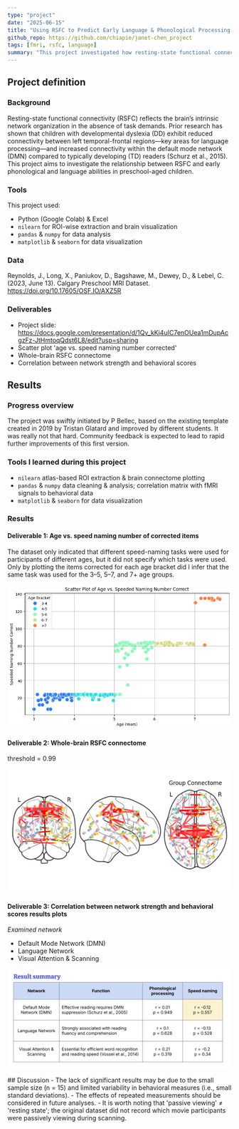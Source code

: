 ```yaml
---
type: "project"
date: "2025-06-15"
title: "Using RSFC to Predict Early Language & Phonological Processing Abilities"
github_repo: https://github.com/chiapie/janet-chen_project
tags: [fmri, rsfc, language]
summary: "This project investigated how resting-state functional connectivity (RSFC) in fMRI data from preschool children relates to early speed naming and phonological processing abilities. Using the Destrieux (2009) atlas, extracting ROI-wise brain signals and computing within-network connectivity strength across multiple brain networks (e.g., DMN, language network). Correlation analyses then revealed trends between network resting-state and behavioral scores."
---
```

<!-- This is an html comment and this won't appear in the rendered page. You are now editing the "content" area, the core of your description. Everything that you can do in markdown is allowed below. We added a couple of comments to guide your through documenting your progress. -->

## Project definition

### Background

Resting-state functional connectivity (RSFC) reflects the brain’s intrinsic network organization in the absence of task demands. Prior research has shown that children with developmental dyslexia (DD) exhibit reduced connectivity between left temporal-frontal regions—key areas for language processing—and increased connectivity within the default mode network (DMN) compared to typically developing (TD) readers (Schurz et al., 2015). This project aims to investigate the relationship between RSFC and early phonological and language abilities in preschool-aged children.


### Tools

This project used:
 * Python (Google Colab) & Excel
 * `nilearn` for ROI-wise extraction and brain visualization 
 * `pandas` & `numpy` for data analysis
 * `matplotlib` & `seaborn` for data visualization

### Data

Reynolds, J., Long, X., Paniukov, D., Bagshawe, M., Dewey, D., & Lebel, C. (2023, June 13). Calgary Preschool MRI Dataset. https://doi.org/10.17605/OSF.IO/AXZ5R

### Deliverables

- Project slide: https://docs.google.com/presentation/d/1Qv_kKj4uIC7enOUea1mDupAcgzFz-JtHmtoqQdst6L8/edit?usp=sharing
- Scatter plot 'age vs. speed naming number corrected'
- Whole-brain RSFC connectome
- Correlation between network strength and behavioral scores

## Results

### Progress overview

The project was swiftly initiated by P Bellec, based on the existing template created in 2019 by Tristan Glatard and improved by different students. It was really not that hard. Community feedback is expected to lead to rapid further improvements of this first version.

### Tools I learned during this project

- `nilearn` atlas-based ROI extraction & brain connectome plotting
- `pandas` & `numpy` data cleaning & analysis; correlation matrix with fMRI signals to behavioral data
- `matplotlib` & `seaborn` for data visualization

### Results

#### Deliverable 1: Age vs. speed naming number of corrected items
The dataset only indicated that different speed-naming tasks were used for participants of different ages, but it did not specify which tasks were used. Only by plotting the items corrected for each age bracket did I infer that the same task was used for the 3–5, 5–7, and 7+ age groups.
<p align="center">
  <img src="scatterplot_age_speed.png" alt="Scatterplot of age vs. speed naming" width="640"/>
</p>

#### Deliverable 2: Whole-brain RSFC connectome
threshold = 0.99
<p align="center">
  <img src="whole-brain_RSFC_connectome.png" alt="Whole-brain RSFC connectome" width="600"/>
</p>

##### 
#### Deliverable 3: Correlation between network strength and behavioral scores results plots
*Examined network*
- Default Mode Network (DMN)
- Language Network
- Visual Attention & Scanning
<p align="center">
  <img src="result_summary.png" alt="Results summary " width="660"/>
</p>
## Discussion
- The lack of significant results may be due to the small sample size (n = 15) and limited variability in behavioral measures (i.e., small standard deviations).
- The effects of repeated measurements should be considered in future analyses.
- It is worth noting that 'passive viewing' ≠ 'resting state'; the original dataset did not record which movie participants were passively viewing during scanning.

